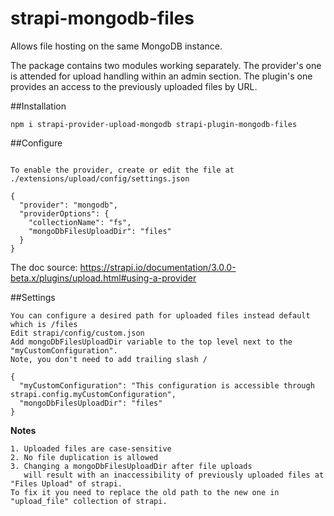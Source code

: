 # strapi-mongodb-files
Allows file hosting on the same MongoDB instance.

The package contains two modules working separately.
The provider's one is attended for upload handling within an admin section.
The plugin's one provides an access to the previously uploaded files by URL.

##Installation

```   
npm i strapi-provider-upload-mongodb strapi-plugin-mongodb-files
```

##Configure
```

To enable the provider, create or edit the file at ./extensions/upload/config/settings.json

{
  "provider": "mongodb",
  "providerOptions": {
    "collectionName": "fs",
    "mongoDbFilesUploadDir": "files"
  }
}

```
The doc source: https://strapi.io/documentation/3.0.0-beta.x/plugins/upload.html#using-a-provider

##Settings

```
You can configure a desired path for uploaded files instead default which is /files
Edit strapi/config/custom.json
Add mongoDbFilesUploadDir variable to the top level next to the "myCustomConfiguration".
Note, you don't need to add trailing slash /

{
  "myCustomConfiguration": "This configuration is accessible through strapi.config.myCustomConfiguration",
  "mongoDbFilesUploadDir": "files"
}
```

**Notes**
```
1. Uploaded files are case-sensitive
2. No file duplication is allowed
3. Changing a mongoDbFilesUploadDir after file uploads 
   will result with an inaccessibility of previously uploaded files at "Files Upload" of strapi.
To fix it you need to replace the old path to the new one in "upload_file" collection of strapi.
```

